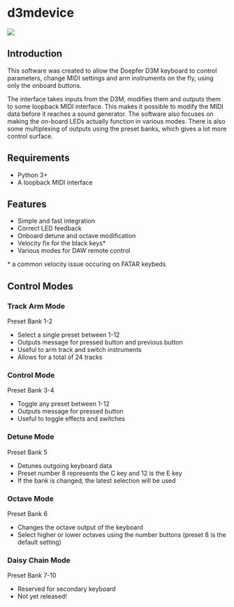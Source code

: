 # d3mdevice

![](https://i.imgur.com/dp9ROJl.png)

## Introduction
This software was created to allow the Doepfer D3M keyboard to control parameters, change MIDI settings and arm instruments on the fly, using only the onboard buttons.

The interface takes inputs from the D3M, modifies them and outputs them to some loopback MIDI interface. This makes it possible to modify the MIDI data before it reaches a sound generator. The software also focuses on making the on-board LEDs actually function in various modes. There is also some multiplexing of outputs using the preset banks, which gives a lot more control surface.

## Requirements
* Python 3+
* A loopback MIDI interface

## Features
* Simple and fast integration
* Correct LED feedback
* Onboard detune and octave modification
* Velocity fix for the black keys*
* Various modes for DAW remote control

\* a common velocity issue occuring on FATAR keybeds

## Control Modes
### Track Arm Mode
Preset Bank 1-2
* Select a single preset between 1-12
* Outputs message for pressed button and previous button
* Useful to arm track and switch instruments
* Allows for a total of 24 tracks

### Control Mode
Preset Bank 3-4
* Toggle any preset between 1-12
* Outputs message for pressed button
* Useful to toggle effects and switches

### Detune Mode
Preset Bank 5
* Detunes outgoing keyboard data
* Preset number 8 represents the C key and 12 is the E key
* If the bank is changed, the latest selection will be used

### Octave Mode
Preset Bank 6
* Changes the octave output of the keyboard
* Select higher or lower octaves using the number buttons (preset 8 is the default setting)

### Daisy Chain Mode
Preset Bank 7-10
* Reserved for secondary keyboard
* Not yet released!
